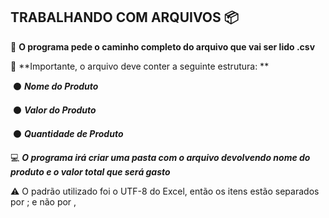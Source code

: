 ## TRABALHANDO COM ARQUIVOS 📦

:page_facing_up:  **O programa pede o caminho completo do arquivo que vai ser lido .csv**

:construction_worker: **Importante, o arquivo deve conter a seguinte estrutura: **

​		:black_circle: ***Nome do Produto***

​		:black_circle: ***Valor do Produto***

​		:black_circle: ***Quantidade de Produto***

:computer: ***O programa irá criar uma pasta com o arquivo devolvendo nome do produto e o valor total que será gasto***

:warning: O padrão utilizado foi o UTF-8  do Excel, então os itens estão separados por ; e não por ,

